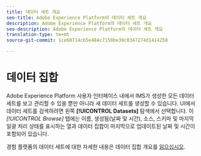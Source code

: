 ```yaml
---
title: 데이터 세트 개요
seo-title: Adobe Experience Platform의 데이터 세트 개요
description: Adobe Experience Platform의 데이터 세트 개요
seo-description: Adobe Experience Platform의 데이터 세트 개요
translation-type: tm+mt
source-git-commit: 1ce68714cb5e484c7150be30c0347274d1414258

---
```



# 데이터 집합

Adobe Experience Platform 사용자 인터페이스 내에서 IMS가 생성한 모든 데이터 세트를 보고 관리할 수 있을 뿐만 아니라 새 데이터 세트를 생성할 수 있습니다. UI에서 데이터 세트를 검색하려면 왼쪽 **[!UICONTROL Datasets]** 탐색에서 선택합니다. 이 *[!UICONTROL Browse]* 탭에는 이름, 생성됨(날짜 및 시간), 소스, 스키마 및 마지막 일괄 처리 상태를 표시하는 열과 데이터 집합이 마지막으로 업데이트된 날짜 및 시간이 포함되어 있습니다.

경험 플랫폼의 데이터 세트에 대한 자세한 내용은 데이터 집합 개요를 [읽으십시오](../../catalog/datasets/overview.md).
